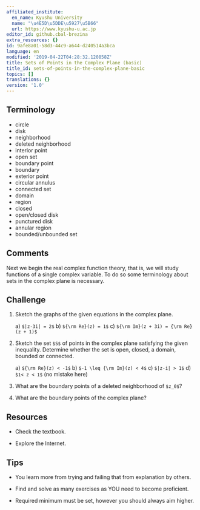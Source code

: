 ```yaml
---
affiliated_institute:
  en_name: Kyushu University
  name: "\u4E5D\u5DDE\u5927\u5B66"
  url: https://www.kyushu-u.ac.jp
editor_id: github.cbal-brezina
extra_resources: {}
id: 9afe8a01-58d3-44c9-a644-d240514a3bca
language: en
modified: '2019-04-22T04:28:32.120858Z'
title: Sets of Points in the Complex Plane (basic)
title_id: sets-of-points-in-the-complex-plane-basic
topics: []
translations: {}
version: '1.0'
---
```


## Terminology 
- circle
- disk
- neighborhood
- deleted neighborhood
- interior point
- open set
- boundary point
- boundary
- exterior point
- circular annulus
- connected set
- domain
- region
- closed
- open/closed disk
- punctured disk
- annular region
- bounded/unbounded set

## Comments

Next we begin the real complex function theory, that is, we will study functions of a single complex variable. To do so
some terminology about sets in the complex plane is necessary.

## Challenge



1. Sketch the graphs of the given equations in the complex plane.

   a) `$|z-3i| = 2$`
   b) `${\rm Re}(z) = 1$`
   c) `${\rm Im}(z + 3i) = {\rm Re}(z + 1)$`

2. Sketch the set `$S$` of points in the complex plane satisfying the given inequality. Determine whether the set is open, closed, a domain, bounded or connected.

   a) `${\rm Re}(z) < -1$`
   b) `$-1 \leq {\rm Im}(z) < 4$`
   c) `$|z-i| > 1$`
   d) `$1< z < 1$` (no mistake here)

3. What are the boundary points of a deleted neighborhood of `$z_0$`?
4. What are the boundary points of the complex plane?




## Resources

- Check the textbook.

- Explore the Internet.


## Tips

- You learn more from trying and failing that from explanation by others.

- Find and solve as many exercises as YOU need to become proficient.

- Required minimum must be set, however you should always aim higher.

